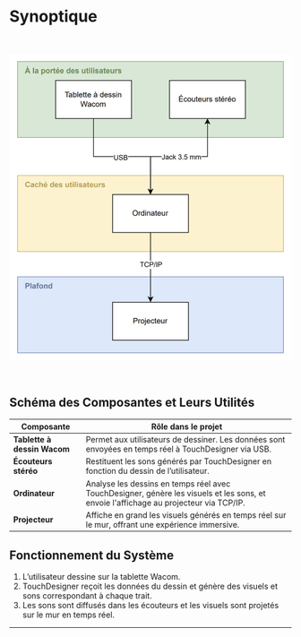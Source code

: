 # Synoptique

<br>

![](../../medias/synoptique.png)

<br>

## Schéma des Composantes et Leurs Utilités

| Composante                | Rôle dans le projet |
|---------------------------|--------------------|
| **Tablette à dessin Wacom** | Permet aux utilisateurs de dessiner. Les données sont envoyées en temps réel à TouchDesigner via USB. |
| **Écouteurs stéréo**       | Restituent les sons générés par TouchDesigner en fonction du dessin de l’utilisateur. |
| **Ordinateur**             | Analyse les dessins en temps réel avec TouchDesigner, génère les visuels et les sons, et envoie l'affichage au projecteur via TCP/IP. |
| **Projecteur**             | Affiche en grand les visuels générés en temps réel sur le mur, offrant une expérience immersive. |


## Fonctionnement du Système

1. L’utilisateur dessine sur la tablette Wacom.  
2. TouchDesigner reçoit les données du dessin et génère des visuels et sons correspondant à chaque trait.  
3. Les sons sont diffusés dans les écouteurs et les visuels sont projetés sur le mur en temps réel.  

---

<!-- 
## Références


### Théorie (À supprimer quand section terminée)
* [Synoptique](https://tim-montmorency.com/582523-gestion/#/contenus/3_planification/10_synoptique/)

-->